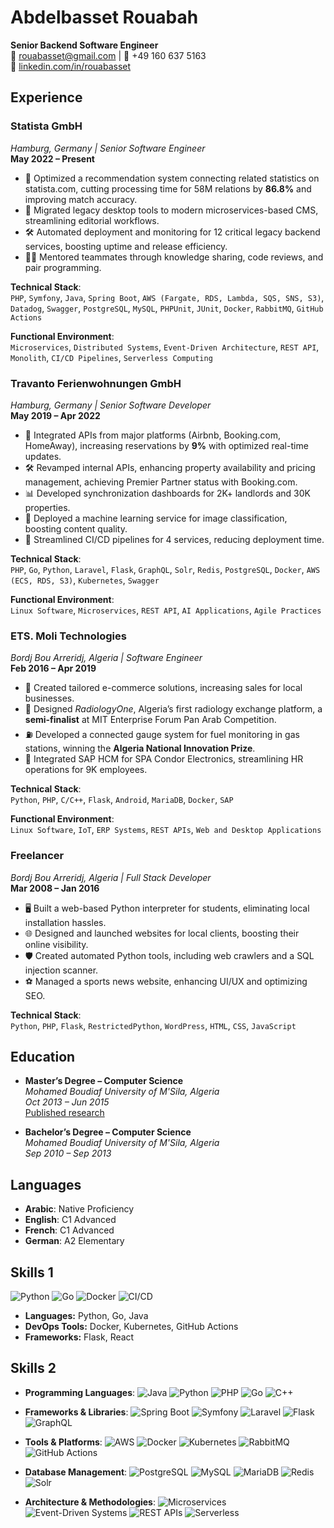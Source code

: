 # Abdelbasset Rouabah

**Senior Backend Software Engineer**  
📧 [rouabasset@gmail.com](mailto:rouabasset@gmail.com) | 📱 +49 160 637 5163  
🔗 [linkedin.com/in/rouabasset](https://de.linkedin.com/in/rouabasset)  


## Experience


### **Statista GmbH**
*Hamburg, Germany | Senior Software Engineer*  
**May 2022 – Present**  
- 🚀 Optimized a recommendation system connecting related statistics on statista.com, cutting processing time for 58M relations by **86.8%** and improving match accuracy.
- 🔄 Migrated legacy desktop tools to modern microservices-based CMS, streamlining editorial workflows.
- 🛠️ Automated deployment and monitoring for 12 critical legacy backend services, boosting uptime and release efficiency.
- 👩‍🏫 Mentored teammates through knowledge sharing, code reviews, and pair programming.

**Technical Stack**:  
`PHP`, `Symfony`, `Java`, `Spring Boot`, `AWS (Fargate, RDS, Lambda, SQS, SNS, S3)`, `Datadog`, `Swagger`, `PostgreSQL`, `MySQL`, `PHPUnit`, `JUnit`, `Docker`, `RabbitMQ`, `GitHub Actions`  

**Functional Environment**:  
`Microservices`, `Distributed Systems`, `Event-Driven Architecture`, `REST API`, `Monolith`, `CI/CD Pipelines`, `Serverless Computing`  


### **Travanto Ferienwohnungen GmbH**
*Hamburg, Germany | Senior Software Developer*  
**May 2019 – Apr 2022**  
- 🔗 Integrated APIs from major platforms (Airbnb, Booking.com, HomeAway), increasing reservations by **9%** with optimized real-time updates.
- 🛠️ Revamped internal APIs, enhancing property availability and pricing management, achieving Premier Partner status with Booking.com.
- 📊 Developed synchronization dashboards for 2K+ landlords and 30K properties.
- 🤖 Deployed a machine learning service for image classification, boosting content quality.
- 🚀 Streamlined CI/CD pipelines for 4 services, reducing deployment time.

**Technical Stack**:  
`PHP`, `Go`, `Python`, `Laravel`, `Flask`, `GraphQL`, `Solr`, `Redis`, `PostgreSQL`, `Docker`, `AWS (ECS, RDS, S3)`, `Kubernetes`, `Swagger`  

**Functional Environment**:  
`Linux Software`, `Microservices`, `REST API`, `AI Applications`, `Agile Practices`  


### **ETS. Moli Technologies**
*Bordj Bou Arreridj, Algeria | Software Engineer*  
**Feb 2016 – Apr 2019**  
- 🛒 Created tailored e-commerce solutions, increasing sales for local businesses.
- 🌟 Designed *RadiologyOne*, Algeria’s first radiology exchange platform, a **semi-finalist** at MIT Enterprise Forum Pan Arab Competition.
- ⛽ Developed a connected gauge system for fuel monitoring in gas stations, winning the **Algeria National Innovation Prize**.
- 🤝 Integrated SAP HCM for SPA Condor Electronics, streamlining HR operations for 9K employees.

**Technical Stack**:  
`Python`, `PHP`, `C/C++`, `Flask`, `Android`, `MariaDB`, `Docker`, `SAP`  

**Functional Environment**:  
`Linux Software`, `IoT`, `ERP Systems`, `REST APIs`, `Web and Desktop Applications`  


### **Freelancer**
*Bordj Bou Arreridj, Algeria | Full Stack Developer*  
**Mar 2008 – Jan 2016**  
- 🖥️ Built a web-based Python interpreter for students, eliminating local installation hassles.
- 🌐 Designed and launched websites for local clients, boosting their online visibility.
- 🛡️ Created automated Python tools, including web crawlers and a SQL injection scanner.
- ⚽ Managed a sports news website, enhancing UI/UX and optimizing SEO.

**Technical Stack**:  
`Python`, `PHP`, `Flask`, `RestrictedPython`, `WordPress`, `HTML`, `CSS`, `JavaScript`  


## Education

- **Master’s Degree – Computer Science**  
  *Mohamed Boudiaf University of M'Sila, Algeria*  
  *Oct 2013 – Jun 2015*  
  [Published research](https://ieeexplore.ieee.org/document/7359576)  

- **Bachelor’s Degree – Computer Science**  
  *Mohamed Boudiaf University of M'Sila, Algeria*  
  *Sep 2010 – Sep 2013*  


## Languages

- **Arabic**: Native Proficiency  
- **English**: C1 Advanced  
- **French**: C1 Advanced  
- **German**: A2 Elementary  


## Skills 1

![Python](https://img.shields.io/badge/Python-Expert-blue?style=flat-square)
![Go](https://img.shields.io/badge/Go-Intermediate-green?style=flat-square)
![Docker](https://img.shields.io/badge/Docker-Advanced-lightblue?style=flat-square)
![CI/CD](https://img.shields.io/badge/CI/CD-Experienced-orange?style=flat-square)

- **Languages:** Python, Go, Java
- **DevOps Tools:** Docker, Kubernetes, GitHub Actions
- **Frameworks:** Flask, React


## Skills 2

- **Programming Languages**: ![Java](https://img.shields.io/badge/Java-007396?style=for-the-badge&logo=java&logoColor=white) ![Python](https://img.shields.io/badge/Python-3776AB?style=for-the-badge&logo=python&logoColor=white) ![PHP](https://img.shields.io/badge/PHP-777BB4?style=for-the-badge&logo=php&logoColor=white) ![Go](https://img.shields.io/badge/Go-00ADD8?style=for-the-badge&logo=go&logoColor=white) ![C++](https://img.shields.io/badge/C++-00599C?style=for-the-badge&logo=cplusplus&logoColor=white)

- **Frameworks & Libraries**: ![Spring Boot](https://img.shields.io/badge/Spring%20Boot-6DB33F?style=for-the-badge&logo=springboot&logoColor=white) ![Symfony](https://img.shields.io/badge/Symfony-000000?style=for-the-badge&logo=symfony&logoColor=white) ![Laravel](https://img.shields.io/badge/Laravel-FF2D20?style=for-the-badge&logo=laravel&logoColor=white) ![Flask](https://img.shields.io/badge/Flask-000000?style=for-the-badge&logo=flask&logoColor=white) ![GraphQL](https://img.shields.io/badge/GraphQL-E10098?style=for-the-badge&logo=graphql&logoColor=white)

- **Tools & Platforms**: ![AWS](https://img.shields.io/badge/AWS-232F3E?style=for-the-badge&logo=amazonaws&logoColor=white) ![Docker](https://img.shields.io/badge/Docker-2496ED?style=for-the-badge&logo=docker&logoColor=white) ![Kubernetes](https://img.shields.io/badge/Kubernetes-326CE5?style=for-the-badge&logo=kubernetes&logoColor=white) ![RabbitMQ](https://img.shields.io/badge/RabbitMQ-FF6600?style=for-the-badge&logo=rabbitmq&logoColor=white) ![GitHub Actions](https://img.shields.io/badge/GitHub%20Actions-2088FF?style=for-the-badge&logo=githubactions&logoColor=white)

- **Database Management**: ![PostgreSQL](https://img.shields.io/badge/PostgreSQL-336791?style=for-the-badge&logo=postgresql&logoColor=white) ![MySQL](https://img.shields.io/badge/MySQL-4479A1?style=for-the-badge&logo=mysql&logoColor=white) ![MariaDB](https://img.shields.io/badge/MariaDB-003545?style=for-the-badge&logo=mariadb&logoColor=white) ![Redis](https://img.shields.io/badge/Redis-DC382D?style=for-the-badge&logo=redis&logoColor=white) ![Solr](https://img.shields.io/badge/Solr-D9411E?style=for-the-badge&logo=apache&logoColor=white)

- **Architecture & Methodologies**: ![Microservices](https://img.shields.io/badge/Microservices-29BEB0?style=for-the-badge) ![Event-Driven Systems](https://img.shields.io/badge/Event--Driven-FF5733?style=for-the-badge) ![REST APIs](https://img.shields.io/badge/REST-02569B?style=for-the-badge) ![Serverless](https://img.shields.io/badge/Serverless-FD5750?style=for-the-badge)
